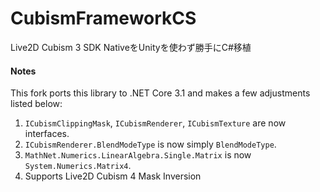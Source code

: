# CubismFrameworkCS
Live2D Cubism 3 SDK NativeをUnityを使わず勝手にC#移植

#### Notes
This fork ports this library to .NET Core 3.1 and makes a few adjustments listed below:

1. `ICubismClippingMask`, `ICubismRenderer`, `ICubismTexture` are now interfaces.
2. `ICubismRenderer.BlendModeType` is now simply `BlendModeType`.
3. `MathNet.Numerics.LinearAlgebra.Single.Matrix` is now `System.Numerics.Matrix4`.
4. Supports Live2D Cubism 4 Mask Inversion
